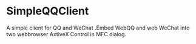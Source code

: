 # SimpleQQClient
A simple client for QQ and WeChat .Embed WebQQ and web WeChat into  two webbrowser AxtiveX Control in MFC dialog.
